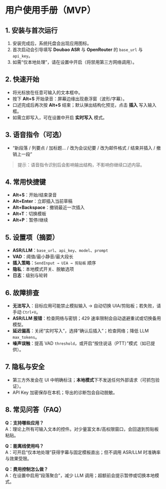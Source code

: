 # 用户使用手册（MVP）

## 1. 安装与首次运行
1) 安装完成后，系统托盘会出现应用图标。  
2) 首次启动会引导填写 **Doubao ASR** 与 **OpenRouter** 的 `base_url` 与 `api_key`。  
3) 如需“仅本地处理”，请在设置中开启（将禁用第三方网络调用）。

## 2. 快速开始
- 将光标放在任意可输入的文本框中。
- 按下 **Alt+S** 开始录音：屏幕边缘出现悬浮窗（波形/字幕）。
- 口述完成后再次按 **Alt+S** 结束；默认弹出结构化预览，点击 **插入** 写入输入框。
- 如需立即写入，可在设置中开启 **实时写入** 模式。

## 3. 语音指令（可选）
- “新段落 / 列要点 / 加标题… / 改为会议纪要 / 改为邮件格式 / 结束并插入 / 撤销上一段”

> 提示：语音指令识别后会影响输出结构，不影响你继续口述内容。

## 4. 常用快捷键
- **Alt+S**：开始/结束录音  
- **Alt+Enter**：立即插入当前草稿  
- **Alt+Backspace**：撤销最近一次插入  
- **Alt+T**：切换模板  
- **Alt+P**：暂停/继续

## 5. 设置项（摘要）
- **ASR/LLM**：`base_url`、`api_key`、`model`、`prompt`  
- **VAD**：阈值/最小静音/最大段长  
- **插入策略**：`SendInput → UIA → 剪贴板` 顺序  
- **隐私**：本地模式开关、脱敏选项  
- **日志**：级别与轮转

## 6. 故障排查
- **无法写入**：目标应用可能禁止模拟输入 → 自动切换 UIA/剪贴板；若失败，请手动 `Ctrl+V`。  
- **ASR/LLM 报错**：检查网络与密钥；429 速率限制会自动退避重试或切换备用模型。  
- **延迟偏高**：关闭“实时写入”，选择“确认后插入”；检查网络；降低 LLM `max_tokens`。  
- **噪声误触**：提高 VAD `threshold`，或开启“按住说话（PTT）”模式（如已提供）。

## 7. 隐私与安全
- 第三方外发会在 UI 中明确标注；**本地模式**下不发送任何外部请求（可抓包验证）。  
- API Key 加密保存在本机；导出的诊断包会自动脱敏。

## 8. 常见问答（FAQ）
**Q：支持哪些应用？**  
A：理论上所有可输入文本的控件。对少量富文本/高权限窗口，会回退到剪贴板粘贴。

**Q：能离线使用吗？**  
A：可开启“仅本地处理”获得字幕与固定模板直出；但不调用 ASR/LLM 时准确率与效果受限。

**Q：费用控制怎么做？**  
A：在设置中启用“段落聚合”，减少 LLM 调用；超额前会提示暂停或切换本地模式。
